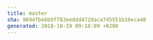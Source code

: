 ```yaml
---
title: master
sha: 9694fbebb9f783eeddd472daca745551b16eca48
generated: 2018-10-19 09:18:09 +0200
---
```


